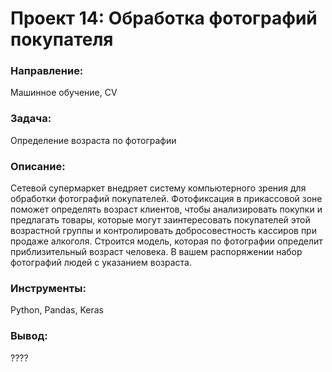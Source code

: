 # Проект 14: Обработка фотографий покупателя

### Направление: 
Машинное обучение, CV

### Задача: 
Определение возраста по фотографии

### Описание:
Сетевой супермаркет внедряет систему компьютерного зрения для обработки фотографий покупателей. Фотофиксация в прикассовой зоне поможет определять возраст клиентов, чтобы анализировать покупки и предлагать товары, которые могут заинтересовать покупателей этой возрастной группы и контролировать добросовестность кассиров при продаже алкоголя. Строится модель, которая по фотографии определит приблизительный возраст человека. В вашем распоряжении набор фотографий людей с указанием возраста.

### Инструменты: 
Python, Pandas, Keras

### Вывод:
????
